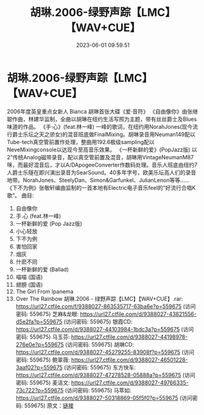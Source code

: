 ﻿---
title: 胡琳.2006-绿野声踪【LMC】【WAV+CUE】
date: 2023-06-01 09:59:51
categories: WAV车载音乐、镜像
tags: 华语中文
---
# 胡琳.2006-绿野声踪【LMC】【WAV+CUE】

2006年度英皇重点女新人 Bianca 胡琳首张大碟《爱·音符》
《自由像你》由张继聪作曲，林建华监制，全曲以胡琳在纽约生活写照为主题，带有丝丝爵士及Blues味道的作品。
《手·心》(feat.林一峰)
一峰的歌词，在纽约用NorahJones(现今流行爵士乐坛之天之骄女)的混音班底做FinalMixing。胡琳录音用Neuman149配以Tube-tech真空管前置作处理，整曲用192.6极级sampling配以NeveMixingconsole以达现今至高音乐效果。
《一杯新鲜的爱》(PopJazz版)
以2"传统Analog磁带录音，配以真空管前置及混音，胡琳用VintageNeumanM87咪，而最好混音后，才以A/DApogeeConverter作数码处理。音乐人班底由纽约7人爵士乐隧在即兴演出录音为SearSound。40多年字号，欧美乐坛高人们的录音地带。NorahJones、SteelyDan、Simon&Garfunkel、JulianLenon等等……
《下不为例》张敬轩编曲监制的一首本地有Electric电子音乐feel的“好流行合唱K歌”。
曲目:
01. 自由像你
02. 手.心 (feat.林一峰)
03. 一杯新鲜的爱 (Pop Jazz版)
04. 小心轻放
05. 下不为例
06. 害怕回家
07. 烟灰
08. 什麽不同
09. 一杯新鲜的爱 (Ballad)
10. 喵喵 (国语)
11. 翅膀 (国语)
12. The Girl From Ipanema
13. Over The Rainbow
胡琳.2006 - 绿野声踪【LMC】【WAV+CUE】.rar: https://url27.ctfile.com/f/9388027-863535717-63ba6e?p=559675
(访问密码: 559675)
芝麻&龙眼: https://url27.ctfile.com/d/9388027-43821556-d5e2fa?p=559675
(访问密码: 559675)
银霞CD: https://url27.ctfile.com/d/9388027-44103984-1bdc3a?p=559675
(访问密码: 559675)
马玉芬: https://url27.ctfile.com/d/9388027-44198978-276e0e?p=559675
(访问密码: 559675)
胡琳CD: https://url27.ctfile.com/d/9388027-45279255-83908f?p=559675
(访问密码: 559675)
鲍翠薇: https://url27.ctfile.com/d/9388027-46501228-3aaf02?p=559675
(访问密码: 559675)
东方快车: https://url27.ctfile.com/d/9388027-47278528-05888a?p=559675
(访问密码: 559675)
麦洁文: https://url27.ctfile.com/d/9388027-49766335-73c722?p=559675
(访问密码: 559675)
马萃如: https://url27.ctfile.com/d/9388027-50318869-05f5f0?p=559675
(访问密码: 559675)
原文：[链接](https://blog.sina.com.cn/s/blog_1647c7e7601031250.html)
